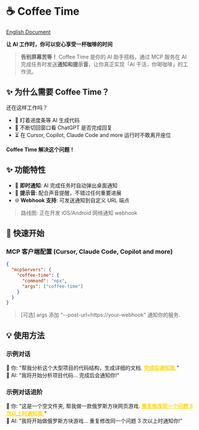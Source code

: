 # ☕ Coffee Time

[English Document](./README.md)

**让 AI 工作时，你可以安心享受一杯咖啡的时间**

> **告别屏幕苦等！** Coffee Time 是你的 AI 助手搭档，通过 MCP 服务在 AI 完成任务时发送**通知和提示音**，让你真正实现「AI 干活，你喝咖啡」的工作流。

## ✨ 为什么需要 Coffee Time？

还在这样工作吗？

- 👀 盯着进度条等 AI 生成代码
- 🔄 不断切回窗口看 ChatGPT 是否完成回复
- ⏳ 在 Cursor, Copilot, Claude Code and more 运行时不敢离开座位

**Coffee Time 解决这个问题！**

## ✨ 功能特性

- 🔔 **即时通知**: AI 完成任务时自动弹出桌面通知
- 🎵 **提示音**: 配合声音提醒，不错过任何重要进展
- 🌐 **Webhook 支持**: 可发送通知到自定义 URL 端点

> 路线图: 正在开发 iOS/Android 网络通知 webhook

## 🚀 快速开始

### MCP 客户端配置 (Cursor, Claude Code, Copilot and more)

```json
{
  "mcpServers": {
    "coffee-time": {
      "command": "npx",
      "args": ["coffee-time"]
    }
  }
}
```

> [可选] args 添加 "--post-url=https://your-webhook" 通知你的服务.

## 💡 使用方法

### 示例对话

👤 你: "帮我分析这个大型项目的代码结构，生成详细的文档. <span style="font-weight: bold; text-decoration: underline; color: gold;">完成后通知我.</span>"<br>
🤖 AI: "我将开始分析项目代码... 完成后会通知你!"<br>

### 示例对话进阶

👤 你: "这是一个空文件夹, 帮我做一款俄罗斯方块网页游戏. <span style="font-weight: bold; text-decoration: underline; color: gold;">重复修改同一个问题 3 次以上时通知我.</span>"<br>
🤖 AI: "我将开始做俄罗斯方块游戏... 重复修改同一个问题 3 次以上时通知你!"<br>
